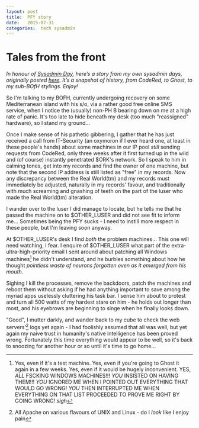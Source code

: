 ```yaml
---
layout: post
title:  PFY story 
date:   2015-07-31 
categories:  tech sysadmin 
---
```


# Tales from the front

*In honour of [Sysadmin Day](http://sysadminday.com/), here’s a story from my own sysadmin days, originally posted [here](http://www.bofhcam.org/pfy/dominic1.txt). It’s a snapshot of history, from CodeRed, to Ghost, to my sub-BOfH stylings. Enjoy!* 

So I'm talking to my BOFH, currently undergoing recovery on some Mediterranean island with his s/o, via a rather good free online SMS service, when I notice the (usually) non-PH B bearing down on me at a high rate of panic. It's too late to hide beneath my desk (too much "reassigned" hardware), so I stand my ground...

Once I make sense of his pathetic gibbering, I gather that he has just received a call from IT-Security (an oxymoron if I ever heard one, at least in these people's hands) about some machines in our IP pool *still* sending requests from CodeRed, only three weeks after it first turned up in the wild and (of course) instantly penetrated $ORK's network. So I speak to him in calming tones, get into my records and find the owner of one machine, but note that the second IP address is still listed as "free" in my records. Now any discrepancy between the Real World(tm) and my records must immediately be adjusted, naturally in my records' favour, and traditionally with much screaming and gnashing of teeth on the part of the luser who made the Real World(tm) alteration.

I wander over to the luser I did manage to locate, but he tells me that he passed the machine on to $OTHER_LUSER and did not see fit to inform me... Sometimes being the PFY sucks - I need to instill more respect in these people, but I'm leaving soon anyway.

At $OTHER_LUSER's desk I find *both* the problem machines... This one will need watching, I fear. I enquire of $OTHER_LUSER what part of the extra-ultra-high-priority email I sent around about patching all Windows machines[^1] he didn't understand, and he burbles something about how he thought *pointless waste of neurons forgotten even as it emerged from his mouth*.

Sighing I kill the processes, remove the backdoors, patch the machines and reboot them without asking if he had anything important to save among the myriad apps uselessly cluttering his task bar. I sense him about to protest and turn all 500 watts of my hardest stare on him - he holds out longer than most, and his eyebrows are beginning to singe when he finally looks down.

"Good", I mutter darkly, and wander back to my cube to check the web servers’[^2] logs yet again - I had foolishly assumed that all was well, but yet again my naive trust in humanity's native intelligence has been proved wrong. Fortunately this time everything would appear to be well, so it's back to snoozing for another hour or so until it's time to go home...

[^1]: Yes, even if it's a test machine. Yes, even if you're going to Ghost it again in a few weeks. Yes, even if it would be hugely inconvenient. YES, *ALL* FSCKING WINDOWS MACHINES!!! *YOU* INSISTED ON HAVING THEM!!! *YOU* IGNORED ME WHEN I POINTED OUT EVERYTHING THAT WOULD GO WRONG! *YOU* THEN INTERRUPTED ME WHEN EVERYTHING ON THAT LIST PROCEEDED TO PROVE ME RIGHT BY GOING WRONG! *sigh*
[^2]: All Apache on various flavours of UNIX and Linux - do I *look* like I enjoy pain[^3]
[^3]: Someone evidently did - when I arrived there was IIS everywhere. Not any more!